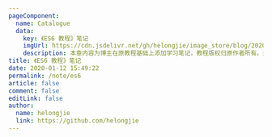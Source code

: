 ```yaml
---
pageComponent: 
  name: Catalogue
  data: 
    key: 《ES6 教程》笔记
    imgUrl: https://cdn.jsdelivr.net/gh/helongjie/image_store/blog/20200112160453.png
    description: 本章内容为博主在原教程基础上添加学习笔记，教程版权归原作者所有。来源：<a href='https://es6.ruanyifeng.com/' target='_blank'>ES6教程</a>
title: 《ES6 教程》笔记
date: 2020-01-12 15:49:22
permalink: /note/es6
article: false
comment: false
editLink: false
author: 
  name: helongjie
  link: https://github.com/helongjie
---
```

